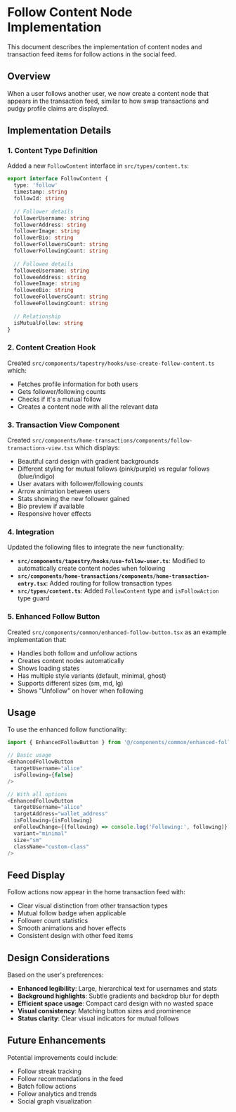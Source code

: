 # Follow Content Node Implementation

This document describes the implementation of content nodes and transaction feed items for follow actions in the social feed.

## Overview

When a user follows another user, we now create a content node that appears in the transaction feed, similar to how swap transactions and pudgy profile claims are displayed.

## Implementation Details

### 1. Content Type Definition

Added a new `FollowContent` interface in `src/types/content.ts`:

```typescript
export interface FollowContent {
  type: 'follow'
  timestamp: string
  followId: string
  
  // Follower details
  followerUsername: string
  followerAddress: string
  followerImage: string
  followerBio: string
  followerFollowersCount: string
  followerFollowingCount: string
  
  // Followee details  
  followeeUsername: string
  followeeAddress: string
  followeeImage: string
  followeeBio: string
  followeeFollowersCount: string
  followeeFollowingCount: string
  
  // Relationship
  isMutualFollow: string
}
```

### 2. Content Creation Hook

Created `src/components/tapestry/hooks/use-create-follow-content.ts` which:
- Fetches profile information for both users
- Gets follower/following counts
- Checks if it's a mutual follow
- Creates a content node with all the relevant data

### 3. Transaction View Component

Created `src/components/home-transactions/components/follow-transactions-view.tsx` which displays:
- Beautiful card design with gradient backgrounds
- Different styling for mutual follows (pink/purple) vs regular follows (blue/indigo)
- User avatars with follower/following counts
- Arrow animation between users
- Stats showing the new follower gained
- Bio preview if available
- Responsive hover effects

### 4. Integration

Updated the following files to integrate the new functionality:

- **`src/components/tapestry/hooks/use-follow-user.ts`**: Modified to automatically create content nodes when following
- **`src/components/home-transactions/components/home-transaction-entry.tsx`**: Added routing for follow transaction types
- **`src/types/content.ts`**: Added `FollowContent` type and `isFollowAction` type guard

### 5. Enhanced Follow Button

Created `src/components/common/enhanced-follow-button.tsx` as an example implementation that:
- Handles both follow and unfollow actions
- Creates content nodes automatically
- Shows loading states
- Has multiple style variants (default, minimal, ghost)
- Supports different sizes (sm, md, lg)
- Shows "Unfollow" on hover when following

## Usage

To use the enhanced follow functionality:

```typescript
import { EnhancedFollowButton } from '@/components/common/enhanced-follow-button'

// Basic usage
<EnhancedFollowButton 
  targetUsername="alice"
  isFollowing={false}
/>

// With all options
<EnhancedFollowButton 
  targetUsername="alice"
  targetAddress="wallet_address"
  isFollowing={isFollowing}
  onFollowChange={(following) => console.log('Following:', following)}
  variant="minimal"
  size="sm"
  className="custom-class"
/>
```

## Feed Display

Follow actions now appear in the home transaction feed with:
- Clear visual distinction from other transaction types
- Mutual follow badge when applicable
- Follower count statistics
- Smooth animations and hover effects
- Consistent design with other feed items

## Design Considerations

Based on the user's preferences:
- **Enhanced legibility**: Large, hierarchical text for usernames and stats
- **Background highlights**: Subtle gradients and backdrop blur for depth
- **Efficient space usage**: Compact card design with no wasted space
- **Visual consistency**: Matching button sizes and prominence
- **Status clarity**: Clear visual indicators for mutual follows

## Future Enhancements

Potential improvements could include:
- Follow streak tracking
- Follow recommendations in the feed
- Batch follow actions
- Follow analytics and trends
- Social graph visualization